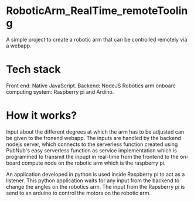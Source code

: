 # RoboticArm_RealTime_remoteTooling
A simple project to create a robotic arm that can be controlled remotely via a webapp. 

# Tech stack
Front end: Native JavaScript.
Backend: NodeJS
Robotics arm onboarc computing system: Raspberry pi and Ardino.

# How it works?
Input about the different degrees at which the arm has to be adjusted can be given to the fronend webapp. The inputs
are handled by the backend nodejs server, which connects to the serverless function created using PubNub's easy serverless function as service 
implementation which is programmed to transmit the inpupt in real-time from the frontend to the on-board compute node on the robotic arm which is the raspberry pi.

An application developed in python is used inside Raspberry pi to act as a listener. This python application waits for any input from the backend to change the angles on the robotics arm. The input from the Rapsberry pi is send to an arduino to control the motors on the robotic arm.
